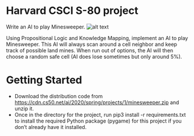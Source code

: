 # Harvard CSCI S-80 project

Write an AI to play Minesweeper.
![alt text](https://cs50.harvard.edu/summer/ai/2021/projects/1/images/game.png)

Using Propositional Logic and Knowledge Mapping, implement an AI to play Minesweeper. This AI will always scan around a cell neighbor and keep track of possible land mines. When run out of options, the AI will then choose a random safe cell (AI does lose sometimes but only around 5%). 

# Getting Started
* Download the distribution code from https://cdn.cs50.net/ai/2020/spring/projects/1/minesweeper.zip and unzip it.
* Once in the directory for the project, run pip3 install -r requirements.txt to install the required Python package (pygame) for this project if you don’t already have it installed.
